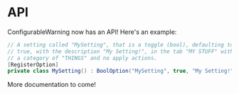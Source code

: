 # API

ConfigurableWarning now has an API! Here's an example:

```cs
// A setting called "MySetting", that is a toggle (bool), defaulting to
// true, with the description "My Setting!", in the tab "MY STUFF" with
// a category of "THINGS" and no apply actions.
[RegisterOption]
private class MySetting() : BoolOption("MySetting", true, "My Setting!", "MY STUFF", "THINGS", []);
```

More documentation to come!
